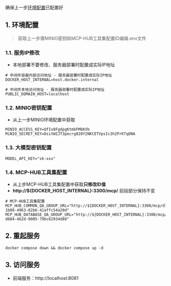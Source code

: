 确保上一步[环境配置](environment.md)已配置好

## 1. **环境配置**
> 获取上一步骤MINIO密钥和MCP-HUB工具集配置ID编辑.env文件

### 1.1. **服务IP修改**
- 本地部署不要修改、服务器部署时配置成实际IP地址
```angular2html
# 中间件容器内部访问地址 - 服务器部署时配置成实际IP地址
DOCKER_HOST_INTERNAL=host.docker.internal

# 中间件本地访问地址 - 服务器部署时配置成实际IP地址
PUBLIC_DOMAIN_HOST=localhost
```
### 1.2. **MINIO密钥配置**
- 从上一步MINIO环境配置中获取
```angular2html
MINIO_ACCESS_KEY=QfIx8FgdpgKtmbFMbKVb
MiNIO_SECRET_KEY=DsitWZJT3pecrg020Y2NKCETVpsIc3h2PrKTqONA
```

### 1.3. **大模型密钥配置**
```angular2html
MODEL_API_KEY="sk-xxx"
```

### 1.4. **MCP-HUB工具集配置**
- 从上步MCP-HUB工具集配置中获取**只修改ID值**
- **http://${DOCKER_HOST_INTERNAL}:3300/mcp/** 前段部分保持不变
```angular2html
# MCP-HUB工具集配置
MCP_HUB_COMMON_QA_GROUP_URL="http://${DOCKER_HOST_INTERNAL}:3300/mcp/d7af20c7-1b08-4963-82b6-41affc54a20d"
MCP_HUB_DATABASE_QA_GROUP_URL="http://${DOCKER_HOST_INTERNAL}:3300/mcp/71a21b11-d684-462d-9005-79bc62934d88"
```


## 2. **重起服务**
```angular2html
docker compose down && docker compose up -d
```
   
## 3. **访问服务**
- 前端服务：http://localhost:8081